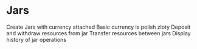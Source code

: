 # Jars
Create Jars with currency attached
Basic currency is polish zloty
Deposit and withdraw resources from jar
Transfer resources between jars
Display history of jar operations